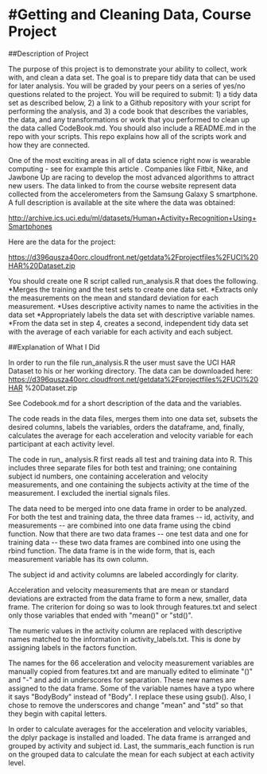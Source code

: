 #Getting and Cleaning Data, Course Project
======================
##Description of Project

The purpose of this project is to demonstrate your ability to collect, work with, and clean a data set. The goal is to prepare tidy data that can be used for later analysis. You will be graded by your peers on a series of yes/no questions related to the project. You will be required to submit: 1) a tidy data set as described below, 2) a link to a Github repository with your script for performing the analysis, and 3) a code book that describes the variables, the data, and any transformations or work that you performed to clean up the data called CodeBook.md. You should also include a README.md in the repo with your scripts. This repo explains how all of the scripts work and how they are connected.  

One of the most exciting areas in all of data science right now is wearable computing - see for example this article . Companies like Fitbit, Nike, and Jawbone Up are racing to develop the most advanced algorithms to attract new users. The data linked to from the course website represent data collected from the accelerometers from the Samsung Galaxy S smartphone. A full description is available at the site where the data was obtained: 

http://archive.ics.uci.edu/ml/datasets/Human+Activity+Recognition+Using+Smartphones 

Here are the data for the project: 

https://d396qusza40orc.cloudfront.net/getdata%2Fprojectfiles%2FUCI%20HAR%20Dataset.zip 

 You should create one R script called run_analysis.R that does the following. 
*Merges the training and the test sets to create one data set.
*Extracts only the measurements on the mean and standard deviation for each measurement. 
*Uses descriptive activity names to name the activities in the data set
*Appropriately labels the data set with descriptive variable names. 
*From the data set in step 4, creates a second, independent tidy data set with the average of each variable for each activity and each subject.

##Explanation of What I Did

In order to run the file run_analysis.R the user must save the UCI HAR
Dataset to his or her working directory. The data can be downloaded
here:
https://d396qusza40orc.cloudfront.net/getdata%2Fprojectfiles%2FUCI%20HAR
%20Dataset.zip

See Codebook.md for a short description of the data and the variables.

The code reads in the data files, merges them into one data set, subsets
the desired columns, labels the variables, orders the dataframe, and,
finally, calculates the average for each acceleration and velocity
variable for each participant at each activity level.

The code in run_ analysis.R first reads all test and training data into
R. This includes three separate files for both test and training; one
containing subject id numbers, one containing acceleration and velocity
measurements, and one containing the subjects activity at the time of
the measurement. I excluded the inertial signals files.

The data need to be merged into one data frame in order to be analyzed.
For both the test and training data, the three data frames -- id,
activity, and measurements -- are combined into one data frame using the
cbind function. Now that there are two data frames -- one test data and
one for training data -- these two data frames are combined into one
using the rbind function. The data frame is in the wide form, that is,
each measurement variable has its own column.

The subject id and activity columns are labeled accordingly for clarity.

Acceleration and velocity measurements that are mean or standard
deviations are extracted from the data frame to form a new, smaller,
data frame. The criterion for doing so was to look through features.txt
and select only those variables that ended with "mean()" or "std()".

The numeric values in the activity column are replaced with descriptive
names matched to the information in activity_labels.txt. This is done by
assigning labels in the factors function.

The names for the 66 acceleration and velocity measurement variables are
manually copied from features.txt and are manually edited to eliminate
"()" and "-" and add in underscores for separation. These new names are
assigned to the data frame. Some of the variable names have a typo where
it says "BodyBody" instead of "Body". I replace these using gsub().
Also, I chose to remove the underscores and change "mean" and "std" so
that they begin with capital letters.

In order to calculate averages for the acceleration and velocity
variables, the dplyr package is installed and loaded. The data frame is
arranged and grouped by activity and subject id. Last, the summaris_each
function is run on the grouped data to calculate the mean for each
subject at each activity level. 
